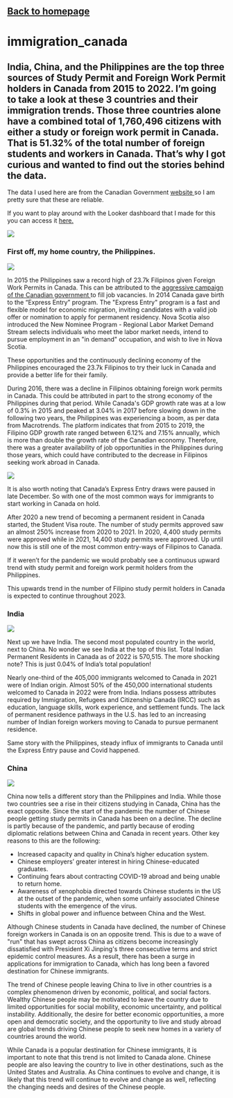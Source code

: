 ## <a href="https://lajatto.github.io/">Back to homepage</a>

# immigration_canada

## India, China, and the Philippines are the top three sources of Study Permit and Foreign Work Permit holders in Canada from 2015 to 2022. I’m going to take a look at these 3 countries and their immigration trends. Those three countries alone have a combined total of 1,760,496 citizens with either a study or foreign work permit in Canada. That is 51.32% of the total number of foreign students and workers in Canada. That’s why I got curious and wanted to find out the stories behind the data. 

The data I used here are from the Canadian Government <a href="https://open.canada.ca/data/en/dataset/360024f2-17e9-4558-bfc1-3616485d65b9"> website </a>  so I am pretty sure that these are reliable. 

If you want to play around with the Looker dashboard that I made for this you can access it <a href="https://lookerstudio.google.com/reporting/6b64420c-d537-412d-9ea1-947e980344a4"> here. </a>

<img src="1.jpg">

### First off, my home country, the Philippines. 

<img src="3.jpg">

In 2015 the Philippines saw a record high of 23.7k Filipinos given Foreign Work Permits in Canada. This can be attributed to the <a href="https://www.dole.gov.ph/news/canada-offers-jobs-and-permanent-residency-through-its-express-entry-and-nova-scotias-regional-labor-market-demand-stream/"> aggressive campaign of the Canadian government </a> to fill job vacancies. In 2014 Canada gave birth to the “Express Entry” program. The "Express Entry" program is a fast and flexible model for economic migration, inviting candidates with a valid job offer or nomination to apply for permanent residency. Nova Scotia also introduced the New Nominee Program - Regional Labor Market Demand Stream selects individuals who meet the labor market needs, intend to pursue employment in an "in demand" occupation, and wish to live in Nova Scotia. 

These opportunities and the continuously declining economy of the Philippines encouraged the 23.7k Filipinos to try their luck in Canada and provide a better life for their family. 

During 2016, there was a decline in Filipinos obtaining foreign work permits in Canada. This could be attributed in part to the strong economy of the Philippines during that period. While Canada's GDP growth rate was at a low of 0.3% in 2015 and peaked at 3.04% in 2017 before slowing down in the following two years, the Philippines was experiencing a boom, as per data from Macrotrends. The platform indicates that from 2015 to 2019, the Filipino GDP growth rate ranged between 6.12% and 7.15% annually, which is more than double the growth rate of the Canadian economy. Therefore, there was a greater availability of job opportunities in the Philippines during those years, which could have contributed to the decrease in Filipinos seeking work abroad in Canada.

<img src="5.jpg">

It is also worth noting that Canada’s Express Entry draws were paused in late December. So with one of the most common ways for immigrants to start working in Canada on hold.

After 2020 a new trend of becoming a permanent resident in Canada started, the Student Visa route. The number of study permits approved saw an almost 250% increase from 2020 to 2021. In 2020, 4,400 study permits were approved while in 2021, 14,400 study permits were approved. Up until now this is still one of the most common entry-ways of Filipinos to Canada. 

If it weren’t for the pandemic we would probably see a continuous upward trend with study permit and foreign work permit holders from the Philippines. 

This upwards trend in the number of Filipino study permit holders in Canada is expected to continue throughout 2023.

### India

<img src="4.jpg">

Next up we have India. The second most populated country in the world, next to China. No wonder we see India at the top of this list. Total Indian Permanent Residents in Canada as of 2022 is 570,515. The more shocking note? This is just 0.04% of India’s total population! 

Nearly one-third of the 405,000 immigrants welcomed to Canada in 2021 were of Indian origin.
Almost 50% of the 450,000 international students welcomed to Canada in 2022 were from India. 
Indians possess attributes required by Immigration, Refugees and Citizenship Canada (IRCC) such as education, language skills, work experience, and settlement funds. The lack of permanent residence pathways in the U.S. has led to an increasing number of Indian foreign workers moving to Canada to pursue permanent residence. 

Same story with the Philippines, steady influx of immigrants to Canada until the Express Entry pause and Covid happened. 

### China

<img src="2.jpg">

China now tells a different story than the Philippines and India. While those two countries see a rise in their citizens studying in Canada, China has the exact opposite. Since the start of the pandemic the number of Chinese people getting study permits in Canada has been on a decline. The decline is partly because of the pandemic, and partly because of eroding diplomatic relations between China and Canada in recent years. Other key reasons to this are the following: 
<ul>
  <li>Increased capacity and quality in China’s higher education system.</li>
  <li>Chinese employers’ greater interest in hiring Chinese-educated graduates.</li>
  <li>Continuing fears about contracting COVID-19 abroad and being unable to return home.</li>
  <li>Awareness of xenophobia directed towards Chinese students in the US at the outset of the pandemic, when some unfairly associated Chinese students with the emergence of the virus.</li>
  <li>Shifts in global power and influence between China and the West.</li>
 </ul>
 
 Although Chinese students in Canada have declined, the number of Chinese foreign workers in Canada is on an opposite trend. This is due to a wave of "run" that has swept across China as citizens become increasingly dissatisfied with President Xi Jinping's three consecutive terms and strict epidemic control measures. As a result, there has been a surge in applications for immigration to Canada, which has long been a favored destination for Chinese immigrants.

The trend of Chinese people leaving China to live in other countries is a complex phenomenon driven by economic, political, and social factors. Wealthy Chinese people may be motivated to leave the country due to limited opportunities for social mobility, economic uncertainty, and political instability. Additionally, the desire for better economic opportunities, a more open and democratic society, and the opportunity to live and study abroad are global trends driving Chinese people to seek new homes in a variety of countries around the world.

While Canada is a popular destination for Chinese immigrants, it is important to note that this trend is not limited to Canada alone. Chinese people are also leaving the country to live in other destinations, such as the United States and Australia. As China continues to evolve and change, it is likely that this trend will continue to evolve and change as well, reflecting the changing needs and desires of the Chinese people.








